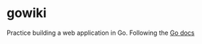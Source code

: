 # gowiki
Practice building a web application in Go. Following the [Go docs](https://go.dev/doc/articles/wiki/)